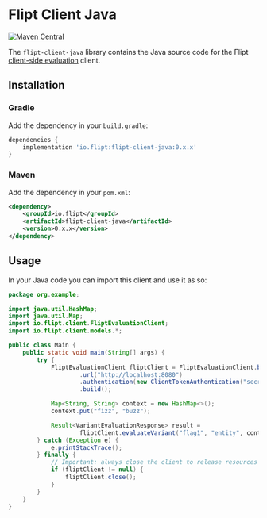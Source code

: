 # Flipt Client Java

[![Maven Central](https://img.shields.io/maven-central/v/io.flipt/flipt-client-java)](https://central.sonatype.com/artifact/io.flipt/flipt-client-java)

The `flipt-client-java` library contains the Java source code for the Flipt [client-side evaluation](https://www.flipt.io/docs/integration/client) client.

## Installation

### Gradle

Add the dependency in your `build.gradle`:

```groovy
dependencies {
    implementation 'io.flipt:flipt-client-java:0.x.x'
}
```

### Maven

Add the dependency in your `pom.xml`:

```xml
<dependency>
    <groupId>io.flipt</groupId>
    <artifactId>flipt-client-java</artifactId>
    <version>0.x.x</version>
</dependency>
```

## Usage

In your Java code you can import this client and use it as so:

```java
package org.example;

import java.util.HashMap;
import java.util.Map;
import io.flipt.client.FliptEvaluationClient;
import io.flipt.client.models.*;

public class Main {
    public static void main(String[] args) {
        try {
            FliptEvaluationClient fliptClient = FliptEvaluationClient.builder()
                    .url("http://localhost:8080")
                    .authentication(new ClientTokenAuthentication("secret"))
                    .build();

            Map<String, String> context = new HashMap<>();
            context.put("fizz", "buzz");

            Result<VariantEvaluationResponse> result =
                    fliptClient.evaluateVariant("flag1", "entity", context);
        } catch (Exception e) {
            e.printStackTrace();
        } finally {
            // Important: always close the client to release resources
            if (fliptClient != null) {
                fliptClient.close();
            }
        }
    }
}
```
